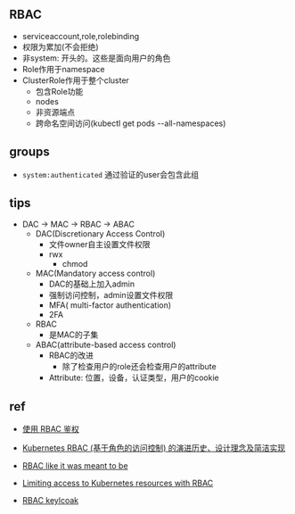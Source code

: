 
## RBAC
+ serviceaccount,role,rolebinding
+ 权限为累加(不会拒绝)
+ 非system: 开头的。这些是面向用户的角色
+ Role作用于namespace
+ ClusterRole作用于整个cluster
    + 包含Role功能
    + nodes
    + 非资源端点
    + 跨命名空间访问(kubectl get pods --all-namespaces)


    

## groups

+ `system:authenticated` 通过验证的user会包含此组

## tips

+ DAC -> MAC -> RBAC -> ABAC
  + DAC(Discretionary Access Control) 
    + 文件owner自主设置文件权限
    + rwx
      + chmod
  + MAC(Mandatory access control)
    + DAC的基础上加入admin
    + 强制访问控制，admin设置文件权限
    + MFA( multi-factor authentication)
    + 2FA
  + RBAC
    + 是MAC的子集
  + ABAC(attribute-based access control)
    + RBAC的改进
      + 除了检查用户的role还会检查用户的attribute
    + Attribute: 位置，设备，认证类型，用户的cookie

## ref
+ [使用 RBAC 鉴权](https://kubernetes.io/zh-cn/docs/reference/access-authn-authz/rbac/)
+ [Kubernetes RBAC (基于角色的访问控制) 的演进历史、设计理念及简洁实现](https://zhuanlan.zhihu.com/p/485779426)
+ [RBAC like it was meant to be](https://tailscale.com/blog/rbac-like-it-was-meant-to-be/)

+ [Limiting access to Kubernetes resources with RBAC](https://learnk8s.io/rbac-kubernetes)
<!-- integrate RBAC with keycloak -->
+ [RBAC keylcoak](https://faun.pub/kubernetes-auth-e2f342a5f269)